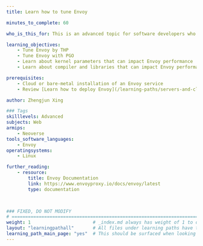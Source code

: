 ```yaml
---
title: Learn how to tune Envoy

minutes_to_complete: 60

who_is_this_for: This is an advanced topic for software developers who want to use Envoy on Arm.

learning_objectives:
    - Tune Envoy by THP
    - Tune Envoy with PGO
    - Learn about kernel parameters that can impact Envoy performance
    - Learn about compiler and libraries that can impact Envoy performance

prerequisites:
    - Cloud or bare-metal installation of an Envoy service
    - Review [Learn how to deploy Envoy](/learning-paths/servers-and-cloud-computing/envoy/) if you do not already have an Envoy setup

author: Zhengjun Xing

### Tags
skilllevels: Advanced
subjects: Web
armips:
    - Neoverse
tools_software_languages:
    - Envoy    
operatingsystems:
    - Linux

further_reading:
    - resource:
        title: Envoy Documentation
        link: https://www.envoyproxy.io/docs/envoy/latest
        type: documentation
    


### FIXED, DO NOT MODIFY
# ================================================================================
weight: 1                       # _index.md always has weight of 1 to order correctly
layout: "learningpathall"       # All files under learning paths have this same wrapper
learning_path_main_page: "yes"  # This should be surfaced when looking for related content. Only set for _index.md of learning path content.
---
```

